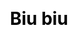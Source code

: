 ---
title: Biu biu
layout: bullet
description: 加入Biu biu 大家庭，享受与他人留言交流的乐趣.
js: ["js/game/wooden_fish/howler.min.js", "js/secret/bullet/bullet.js"]
css: ["css/secret/bullet/bullet.css"]
---